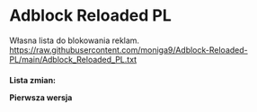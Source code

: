 # Adblock Reloaded PL
Własna lista do blokowania reklam.
https://raw.githubusercontent.com/moniga9/Adblock-Reloaded-PL/main/Adblock_Reloaded_PL.txt
<h4> Lista zmian:
  
Pierwsza wersja
